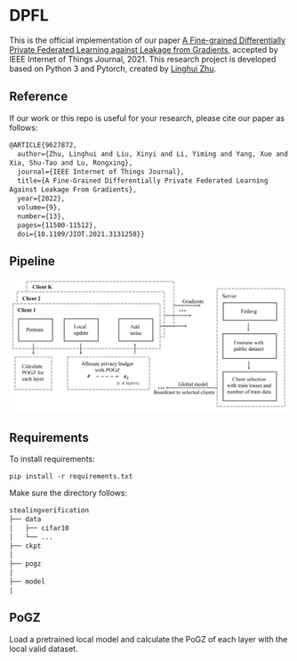 # DPFL
This is the official implementation of our paper [A Fine-grained Differentially Private Federated Learning against Leakage from Gradients](https://ieeexplore.ieee.org/abstract/document/9627872), accepted by IEEE Internet of Things Journal, 2021. This research project is developed based on Python 3 and Pytorch, created by [Linghui Zhu](https://github.com/zlh-thu).


## Reference
If our work or this repo is useful for your research, please cite our paper as follows:
```
@ARTICLE{9627872,
  author={Zhu, Linghui and Liu, Xinyi and Li, Yiming and Yang, Xue and Xia, Shu-Tao and Lu, Rongxing},
  journal={IEEE Internet of Things Journal}, 
  title={A Fine-Grained Differentially Private Federated Learning Against Leakage From Gradients}, 
  year={2022},
  volume={9},
  number={13},
  pages={11500-11512},
  doi={10.1109/JIOT.2021.3131258}}

```

## Pipeline
![Pipeline](https://github.com/zlh-thu/DPFL/blob/main/img/pipeline.png)


## Requirements

To install requirements:

```setup
pip install -r requirements.txt
```
Make sure the directory follows:
```File Tree
stealingverification
├── data
│   ├── cifar10
│   └── ...
├── ckpt 
│   
├── pogz
│   
├── model
|
```


## PoGZ
Load a pretrained local model and calculate the PoGZ of each layer with the local valid dataset.


